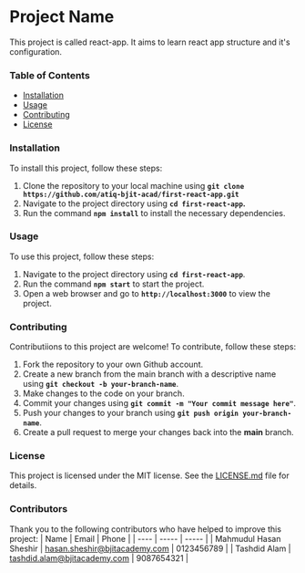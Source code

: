 # Project Name
This project is called react-app. It aims to learn react app structure and it's configuration.

### Table of Contents
-  [Installation](Installation)
-  [Usage](Usage)
-  [Contributing](Contributing)
-  [License](License)

### Installation
To install this project, follow these steps:
1. Clone the repository to your local machine using __`git clone https://github.com/atiq-bjit-acad/first-react-app.git`__
2. Navigate to the project directory using __`cd first-react-app`.__
3. Run the command __`npm install`__ to install the necessary dependencies.

### Usage
To use this project, follow these steps:
1. Navigate to the project directory using __`cd first-react-app`__.
2. Run the command __`npm start`__ to start the project.
3. Open a web browser and go to __`http://localhost:3000`__ to view the project.

### Contributing
Contributiions to this project are welcome! To contribute, follow these steps:
1. Fork the repository to your own Github account.
2. Create a new branch from the main branch with a descriptive name using __`git checkout -b your-branch-name`__.
3. Make changes to the code on your branch.
4. Commit your changes using __`git commit -m "Your commit message here"`__.
5. Push your changes to your branch using __`git push origin your-branch-name`__.
6. Create a pull request to merge your changes back into the __main__ branch.

### License
This project is licensed under the MIT license. See the [LICENSE.md](LICENSE.md) file for details.

### Contributors
Thank you to the following contributors who have helped to improve this project:
| Name | Email | Phone |
| ---- | ----- | ----- |
| Mahmudul Hasan Sheshir | hasan.sheshir@bjitacademy.com | 0123456789 |
| Tashdid Alam | tashdid.alam@bjitacademy.com | 9087654321 |
